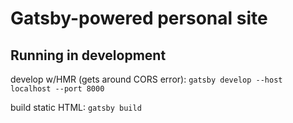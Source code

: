 # Gatsby-powered personal site

## Running in development

develop w/HMR (gets around CORS error): `gatsby develop --host localhost --port 8000`

build static HTML: `gatsby build`
